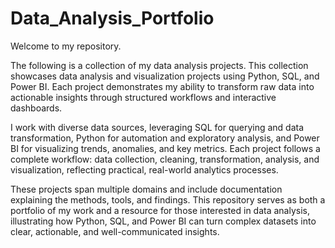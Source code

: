 # Data_Analysis_Portfolio

Welcome to my repository.

The following is a collection of my data analysis projects. This collection showcases data analysis and visualization projects using Python, SQL, and Power BI. Each project demonstrates my ability to transform raw data into actionable insights through structured workflows and interactive dashboards.

I work with diverse data sources, leveraging SQL for querying and data transformation, Python for automation and exploratory analysis, and Power BI for visualizing trends, anomalies, and key metrics. Each project follows a complete workflow: data collection, cleaning, transformation, analysis, and visualization, reflecting practical, real-world analytics processes.

These projects span multiple domains and include documentation explaining the methods, tools, and findings. This repository serves as both a portfolio of my work and a resource for those interested in data analysis, illustrating how Python, SQL, and Power BI can turn complex datasets into clear, actionable, and well-communicated insights.

